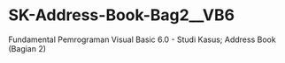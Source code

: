 # SK-Address-Book-Bag2__VB6
Fundamental Pemrograman Visual Basic 6.0 - Studi Kasus; Address Book (Bagian 2)
